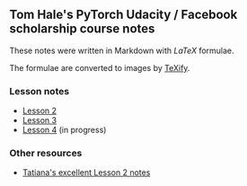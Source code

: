 ## Tom Hale's PyTorch Udacity / Facebook scholarship course notes

These notes were written in Markdown with $LaTeX$ formulae.

The formulae are converted to images by [TeXify](https://github.com/apps/texify).

### Lesson notes

* [Lesson 2](notes/lesson-2.md)
* [Lesson 3](notes/lesson-3.md)
* [Lesson 4](notes/lesson-4.md) (in progress)

### Other resources

* [Tatiana's excellent Lesson 2 notes](Lesson2-Tatiana-notes.pdf)
